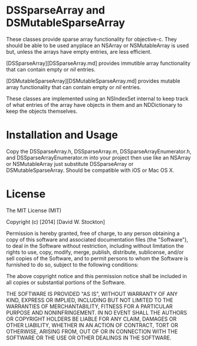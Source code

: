 # DSSparseArray and DSMutableSparseArray

These classes provide sparse array functionality for objective-c. They should be able to be used anyplace an NSArray or NSMutableArray is used but, unless the arrays have empty entries, are less efficient.

[DSSparseArray][DSSparseArray.md] provides immutible array functionality that can contain empty or *nil* entries.

[DSMutableSparseArray][DSMutableSparseArray.md] provides mutable array functionality that can contain empty or *nil* entries.

These classes are implemented using an NSIndexSet internal to keep track of what entries of the array have objects in them and an NDDictionary to keep the objects themselves.

# Installation and Usage
Copy the DSSparseArray.h, DSSparseArray.m, DSSparseArrayEnumerator.h, and DSSparseArrayEnumerator.m into your project then use like an NSArray or NSMutableArray just substitute DSSparseArray or DSMutableSparseArray.
Should be compatible with iOS or Mac OS X.

# License
The MIT License (MIT)

Copyright (c) [2014] [David W. Stockton]

Permission is hereby granted, free of charge, to any person obtaining a copy of this software and associated documentation files (the "Software"), to deal in the Software without restriction, including without limitation the rights to use, copy, modify, merge, publish, distribute, sublicense, and/or sell copies of the Software, and to permit persons to whom the Software is furnished to do so, subject to the following conditions:

The above copyright notice and this permission notice shall be included in all copies or substantial portions of the Software.

THE SOFTWARE IS PROVIDED "AS IS", WITHOUT WARRANTY OF ANY KIND, EXPRESS OR IMPLIED, INCLUDING BUT NOT LIMITED TO THE WARRANTIES OF MERCHANTABILITY, FITNESS FOR A PARTICULAR PURPOSE AND NONINFRINGEMENT. IN NO EVENT SHALL THE AUTHORS OR COPYRIGHT HOLDERS BE LIABLE FOR ANY CLAIM, DAMAGES OR OTHER LIABILITY, WHETHER IN AN ACTION OF CONTRACT, TORT OR OTHERWISE, ARISING FROM, OUT OF OR IN CONNECTION WITH THE SOFTWARE OR THE USE OR OTHER DEALINGS IN THE SOFTWARE.